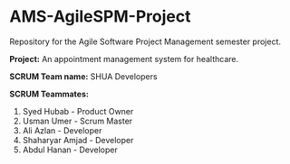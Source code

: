 # AMS-AgileSPM-Project

Repository for the Agile Software Project Management semester project.

**Project:** An appointment management system for healthcare. 

**SCRUM Team name:** SHUA Developers

**SCRUM Teammates:**
1. Syed Hubab - Product Owner
2. Usman Umer - Scrum Master
3. Ali Azlan - Developer
4. Shaharyar Amjad - Developer
5. Abdul Hanan - Developer
